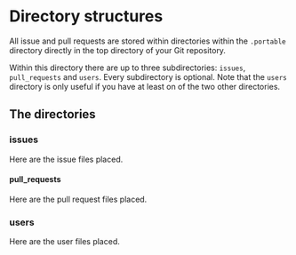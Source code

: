 # Directory structures

All issue and pull requests are stored within directories within the ```.portable``` directory directly in the top directory of your Git repository.

Within this directory there are up to three subdirectories: ```issues```, ```pull_requests``` and ```users```. Every subdirectory is optional. Note that the ```users``` directory is only useful if you have at least on of the two other directories.

## The directories

### issues

Here are the issue files placed.

#### pull_requests

Here are the pull request files placed.

### users

Here are the user files placed.
